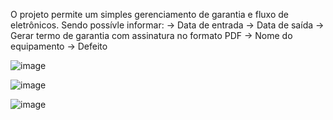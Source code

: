 O projeto permite um simples gerenciamento de garantia e fluxo de eletrônicos. 
Sendo possívle informar:
-> Data de entrada
-> Data de saída
-> Gerar termo de garantia com assinatura no formato PDF
-> Nome do equipamento
-> Defeito

![image](https://github.com/user-attachments/assets/4ee172b4-516e-43d2-817d-4c7e3af372d7)

![image](https://github.com/user-attachments/assets/869ea053-3340-4154-b5af-6f1171ab1eb4)

![image](https://github.com/user-attachments/assets/cfb985fe-b9aa-43e8-8903-d00cf96f0d76)
